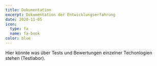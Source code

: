 ```yaml
---
title: Dokumentation
excerpt: Dokumentation der Entwicklungserfahrung
date: 2020-11-05
icon:
  type: fa
  name: fa-book
color: blue
---
```


Hier könnte was über Tests und Bewertungen einzelner Techonlogien stehen (Testlabor).